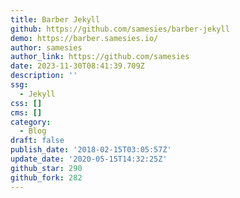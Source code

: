 ```yaml
---
title: Barber Jekyll
github: https://github.com/samesies/barber-jekyll
demo: https://barber.samesies.io/
author: samesies
author_link: https://github.com/samesies
date: 2023-11-30T08:41:39.709Z
description: ''
ssg:
  - Jekyll
css: []
cms: []
category:
  - Blog
draft: false
publish_date: '2018-02-15T03:05:57Z'
update_date: '2020-05-15T14:32:25Z'
github_star: 290
github_fork: 282
---
```

